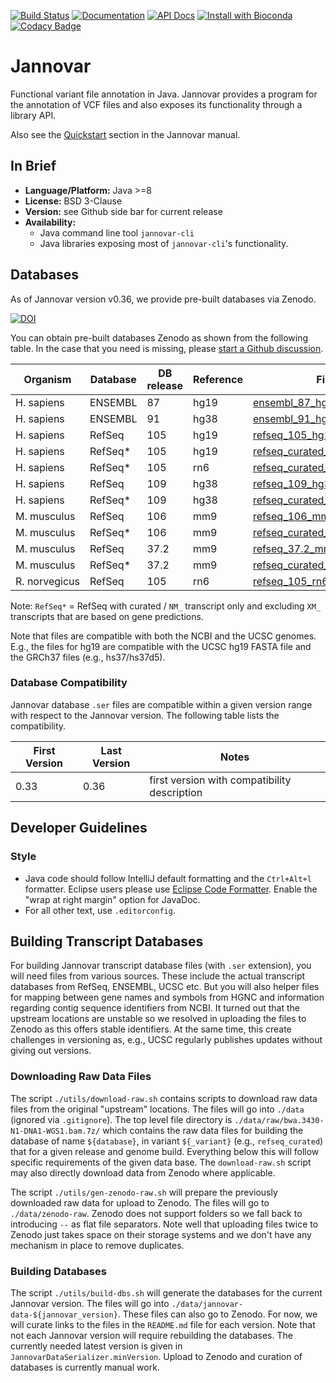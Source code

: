 [![Build Status](https://github.com/charite/jannovar/actions/workflows/ci.yml/badge.svg?branch=master)](https://github.com/charite/jannovar/actions/workflows/ci.yml)
[![Documentation](https://readthedocs.org/projects/jannovar/badge/?version=master)](http://jannovar.readthedocs.org/)
[![API Docs](https://img.shields.io/badge/api-v0.34-blue.svg?style=flat)](http://javadoc.io/doc/de.charite.compbio/jannovar-core/0.34)
[![Install with Bioconda](https://img.shields.io/badge/install%20with-bioconda-brightgreen.svg)](https://bioconda.github.io/recipes/jannovar-cli/README.html)
[![Codacy Badge](https://api.codacy.com/project/badge/Grade/2b12f94e30404667997f8ae264a97bd6)](https://www.codacy.com/app/visze/jannovar?utm_source=github.com&amp;utm_medium=referral&amp;utm_content=charite/jannovar&amp;utm_campaign=Badge_Grade)

# Jannovar

Functional variant file annotation in Java. Jannovar provides a program for
the annotation of VCF files and also exposes its functionality through a
library API.

Also see the
[Quickstart](http://jannovar.readthedocs.org/en/master/quickstart.html) section
in the Jannovar manual.

## In Brief

- **Language/Platform:** Java >=8
- **License:** BSD 3-Clause
- **Version:** see Github side bar for current release
- **Availability:**
    - Java command line tool `jannovar-cli`
    - Java libraries exposing most of `jannovar-cli`'s functionality.

## Databases

As of Jannovar version v0.36, we provide pre-built databases via Zenodo.

[![DOI](https://zenodo.org/badge/DOI/10.5281/zenodo.4916051.svg)](https://doi.org/10.5281/zenodo.4916051)

You can obtain pre-built databases Zenodo as shown from the following table.
In the case that you need is missing, please [start a Github discussion](https://github.com/charite/jannovar/discussions).

| Organism | Database | DB release | Reference | File | MD5 Sum |
| -------- | -------- | ---------- | --------- | ---- | ------- |
| H.&nbsp;sapiens | ENSEMBL | 87 | hg19 | [ensembl_87_hg19.ser](https://zenodo.org/api/files/470066bc-a797-48e3-80f6-8bf25920a15d/ensembl_87_hg19.ser) | ecaffeaa26531a002e75953c6b309c53 |
| H.&nbsp;sapiens | ENSEMBL | 91 | hg38 | [ensembl_91_hg38.ser](https://zenodo.org/api/files/470066bc-a797-48e3-80f6-8bf25920a15d/ensembl_91_hg38.ser) | 6218669555a52057ee88132edfed0ae2 |
| H.&nbsp;sapiens | RefSeq | 105 | hg19 | [refseq_105_hg19.ser](https://zenodo.org/api/files/470066bc-a797-48e3-80f6-8bf25920a15d/refseq_105_hg19.ser) | b2087f8f3d41d20ad52fb9660853642e |
| H.&nbsp;sapiens | RefSeq\* | 105 | hg19 | [refseq_curated_105_hg19.ser](https://zenodo.org/api/files/470066bc-a797-48e3-80f6-8bf25920a15d/refseq_curated_105_hg19.ser) | a92fea7b8e37d46c75936783ae326d71 |
| H.&nbsp;sapiens | RefSeq\* | 105 | rn6 | [refseq_curated_105_rn6.ser](https://zenodo.org/api/files/470066bc-a797-48e3-80f6-8bf25920a15d/refseq_curated_105_rn6.ser) | b028ae0e6768c0505b7a4d2fe89cd462 |
| H.&nbsp;sapiens | RefSeq | 109 | hg38 | [refseq_109_hg38.ser](https://zenodo.org/api/files/470066bc-a797-48e3-80f6-8bf25920a15d/refseq_109_hg38.ser) | 6b1205bb534adb5ff9e0e569e6fabc5d |
| H.&nbsp;sapiens | RefSeq\* | 109 | hg38 | [refseq_curated_109_hg38.ser](https://zenodo.org/api/files/470066bc-a797-48e3-80f6-8bf25920a15d/refseq_curated_109_hg38.ser) | c2747c4c1b42a75930603d6deda105cf |
| M.&nbsp;musculus | RefSeq | 106 | mm9 | [refseq_106_mm9.ser](https://zenodo.org/api/files/470066bc-a797-48e3-80f6-8bf25920a15d/refseq_106_mm9.ser) | 1f7e2bf9860d06fab85225987fef3550 |
| M.&nbsp;musculus | RefSeq\* | 106 | mm9 | [refseq_curated_106_mm9.ser](https://zenodo.org/api/files/470066bc-a797-48e3-80f6-8bf25920a15d/refseq_curated_106_mm9.ser) | 059bd7103dbf4014bebd2f900af7b36b |
| M.&nbsp;musculus | RefSeq | 37.2 | mm9 | [refseq_37.2_mm9.ser](https://zenodo.org/api/files/470066bc-a797-48e3-80f6-8bf25920a15d/refseq_37.2_mm9.ser) | 1f7e2bf9860d06fab85225987fef3550 |
| M.&nbsp;musculus | RefSeq\* | 37.2 | mm9 | [refseq_curated_37.2_mm9.ser](https://zenodo.org/api/files/470066bc-a797-48e3-80f6-8bf25920a15d/refseq_curated_37.2_mm9.ser) | 059bd7103dbf4014bebd2f900af7b36b |
| R.&nbsp;norvegicus | RefSeq | 105 | rn6 | [refseq_105_rn6.ser](https://zenodo.org/api/files/470066bc-a797-48e3-80f6-8bf25920a15d/refseq_105_rn6.ser) | 4a9c3416ee9159c0c71f613a3d168869 |

Note: `RefSeq*` = RefSeq with curated / `NM_` transcript only and excluding `XM_` transcripts that are based on gene predictions.

Note that files are compatible with both the NCBI and the UCSC genomes.
E.g., the files for hg19 are compatible with the UCSC hg19 FASTA file and the GRCh37 files (e.g., hs37/hs37d5).

### Database Compatibility

Jannovar database `.ser` files are compatible within a given version range with respect to the Jannovar version.
The following table lists the compatibility.

| First Version | Last Version | Notes |
| ------------- | ------------ | ----- |
| 0.33          | 0.36         | first version with compatibility description |

## Developer Guidelines

### Style

- Java code should follow IntelliJ default formatting and the `Ctrl+Alt+l` formatter.
  Eclipse users please use [Eclipse Code Formatter](https://plugins.jetbrains.com/plugin/6546-eclipse-code-formatter).
  Enable the "wrap at right margin" option for JavaDoc.
- For all other text, use `.editorconfig`.

## Building Transcript Databases

For building Jannovar transcript database files (with `.ser` extension), you will need files from various sources.
These include the actual transcript databases from RefSeq, ENSEMBL, UCSC etc.
But you will also helper files for mapping between gene names and symbols from HGNC and information regarding contig sequence identifiers from NCBI.
It turned out that the upstream locations are unstable so we resolved in uploading the files to Zenodo as this offers stable identifiers.
At the same time, this create challenges in versioning as, e.g., UCSC regularly publishes updates without giving out versions.

### Downloading Raw Data Files

The script `./utils/download-raw.sh` contains scripts to download raw data files from the original "upstream" locations.
The files will go into `./data` (ignored via `.gitignore`).
The top level file directory is `./data/raw/bwa.3430-N1-DNA1-WGS1.bam.7z/` which contains the raw data files for building the database of name `${database}`, in variant `${_variant}` (e.g., `refseq_curated`) that for a given release and genome build.
Everything below this will follow specific requirements of the given data base.
The `download-raw.sh` script may also directly download data from Zenodo where applicable.

The script `./utils/gen-zenodo-raw.sh` will prepare the previously downloaded raw data for upload to Zenodo.
The files will go to `./data/zenodo-raw`.
Zenodo does not support folders so we fall back to introducing `--` as flat file separators.
Note well that uploading files twice to Zenodo just takes space on their storage systems and we don't have any mechanism in place to remove duplicates.

### Building Databases

The script `./utils/build-dbs.sh` will generate the databases for the current Jannovar version.
The files will go into `./data/jannovar-data-${jannovar_version}`.
These files can also go to Zenodo.
For now, we will curate links to the files in the `README.md` file for each version.
Note that not each Jannovar version will require rebuilding the databases.
The currently needed latest version is given in `JannovarDataSerializer.minVersion`.
Upload to Zenodo and curation of databases is currently manual work.
